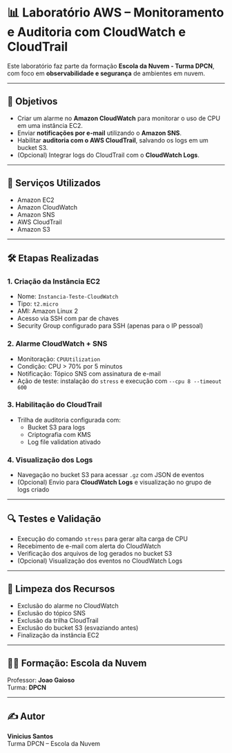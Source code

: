 # 📊 Laboratório AWS – Monitoramento e Auditoria com CloudWatch e CloudTrail

Este laboratório faz parte da formação **Escola da Nuvem - Turma DPCN**, com foco em **observabilidade e segurança** de ambientes em nuvem.

---

## 🎯 Objetivos

- Criar um alarme no **Amazon CloudWatch** para monitorar o uso de CPU em uma instância EC2.  
- Enviar **notificações por e-mail** utilizando o **Amazon SNS**.  
- Habilitar **auditoria com o AWS CloudTrail**, salvando os logs em um bucket S3.  
- (Opcional) Integrar logs do CloudTrail com o **CloudWatch Logs**.

---

## 🧱 Serviços Utilizados

- Amazon EC2  
- Amazon CloudWatch  
- Amazon SNS  
- AWS CloudTrail  
- Amazon S3  

---

## 🛠️ Etapas Realizadas

### 1. Criação da Instância EC2
- Nome: `Instancia-Teste-CloudWatch`  
- Tipo: `t2.micro`  
- AMI: Amazon Linux 2  
- Acesso via SSH com par de chaves  
- Security Group configurado para SSH (apenas para o IP pessoal)

### 2. Alarme CloudWatch + SNS
- Monitoração: `CPUUtilization`  
- Condição: CPU > 70% por 5 minutos  
- Notificação: Tópico SNS com assinatura de e-mail  
- Ação de teste: instalação do `stress` e execução com `--cpu 8 --timeout 600`

### 3. Habilitação do CloudTrail
- Trilha de auditoria configurada com:
  - Bucket S3 para logs  
  - Criptografia com KMS  
  - Log file validation ativado  

### 4. Visualização dos Logs
- Navegação no bucket S3 para acessar `.gz` com JSON de eventos  
- (Opcional) Envio para **CloudWatch Logs** e visualização no grupo de logs criado

---

## 🔍 Testes e Validação

- Execução do comando `stress` para gerar alta carga de CPU  
- Recebimento de e-mail com alerta do CloudWatch  
- Verificação dos arquivos de log gerados no bucket S3  
- (Opcional) Visualização dos eventos no CloudWatch Logs

---

## 🧹 Limpeza dos Recursos

- Exclusão do alarme no CloudWatch  
- Exclusão do tópico SNS  
- Exclusão da trilha CloudTrail  
- Exclusão do bucket S3 (esvaziando antes)  
- Finalização da instância EC2

---

## 👨‍🏫 Formação: **Escola da Nuvem**  
Professor: **Joao Gaioso**  
Turma: **DPCN**

---

## ✍️ Autor

**Vinicius Santos**  
Turma DPCN – Escola da Nuvem  
